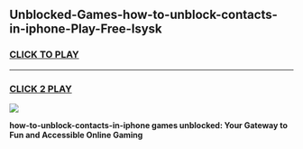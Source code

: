 
## Unblocked-Games-how-to-unblock-contacts-in-iphone-Play-Free-lsysk
<h3>
<a href="https://premium76.site?title=how-to-unblock-contacts-in-iphone&ref=18A1">CLICK TO PLAY</a></h3>
<hr>

<h3>
<a href="https://premium76.site?title=how-to-unblock-contacts-in-iphone&ref=18A1">CLICK 2 PLAY</a>
  
</h3>

<a href="https://premium76.site?title=how-to-unblock-contacts-in-iphone&ref=18A1"><img src="https://clearcache.store/games.png"></a>


**how-to-unblock-contacts-in-iphone games unblocked: Your Gateway to Fun and Accessible Online Gaming**
